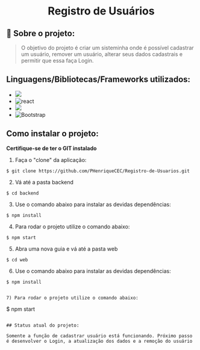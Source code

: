 <h1 align="center"> Registro de Usuários </h1>

## 🔖 Sobre o projeto:

> O objetivo do projeto é criar um sisteminha onde é possível cadastrar um usuário, remover um usuário, alterar seus dados cadastrais e permitir que essa faça Login.

## Linguagens/Bibliotecas/Frameworks utilizados:

* <img src = 'https://badges.aleen42.com/src/javascript.svg'> 
*  <img alt = 'react' src = "https://badges.aleen42.com/src/react.svg">
* <img src = 'https://badges.aleen42.com/src/node.svg'>
* ![Bootstrap](https://img.shields.io/badge/bootstrap-%23563D7C.svg?style=for-the-badge&logo=bootstrap&logoColor=white)

## Como instalar o projeto:
**Certifique-se de ter o GIT instalado**

1) Faça o "clone" da aplicação:
```
$ git clone https://github.com/PHenriqueCEC/Registro-de-Usuarios.git
```

2) Vá até a pasta backend
```
$ cd backend
```

3) Use o comando abaixo para instalar as devidas dependências: 

```
$ npm install
```

4) Para rodar o projeto utilize o comando abaixo:

```
$ npm start
```

5) Abra uma nova guia e vá até a pasta web

```
$ cd web
```

6) Use o comando abaixo para instalar as devidas dependências: 

```
$ npm install
```

```

7) Para rodar o projeto utilize o comando abaixo:

```
$ npm start
```

## Status atual do projeto:

Somente a função de cadastrar usuário está funcionando. Próximo passo é desenvolver o Login, a atualização dos dados e a remoção do usuário 
